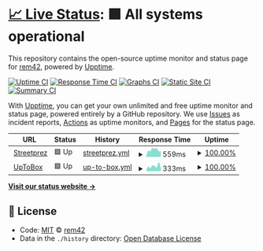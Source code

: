 # [📈 Live Status](https://status.remy.ovh): <!--live status--> **🟩 All systems operational**

This repository contains the open-source uptime monitor and status page for [rem42](https://remy.ovh), powered by [Upptime](https://github.com/upptime/upptime).

[![Uptime CI](https://github.com/koj-co/upptime/workflows/Uptime%20CI/badge.svg)](https://github.com/koj-co/upptime/actions?query=workflow%3A%22Uptime+CI%22)
[![Response Time CI](https://github.com/koj-co/upptime/workflows/Response%20Time%20CI/badge.svg)](https://github.com/koj-co/upptime/actions?query=workflow%3A%22Response+Time+CI%22)
[![Graphs CI](https://github.com/koj-co/upptime/workflows/Graphs%20CI/badge.svg)](https://github.com/koj-co/upptime/actions?query=workflow%3A%22Graphs+CI%22)
[![Static Site CI](https://github.com/koj-co/upptime/workflows/Static%20Site%20CI/badge.svg)](https://github.com/koj-co/upptime/actions?query=workflow%3A%22Static+Site+CI%22)
[![Summary CI](https://github.com/koj-co/upptime/workflows/Summary%20CI/badge.svg)](https://github.com/koj-co/upptime/actions?query=workflow%3A%22Summary+CI%22)

With [Upptime](https://upptime.js.org), you can get your own unlimited and free uptime monitor and status page, powered entirely by a GitHub repository. We use [Issues](https://github.com/rem42/upptime/issues) as incident reports, [Actions](https://github.com/rem42/upptime/actions) as uptime monitors, and [Pages](https://status.remy.ovh) for the status page.

<!--start: status pages-->
<!-- This summary is generated by Upptime (https://github.com/upptime/upptime) -->
<!-- Do not edit this manually, your changes will be overwritten -->
<!-- prettier-ignore -->
| URL | Status | History | Response Time | Uptime |
| --- | ------ | ------- | ------------- | ------ |
| <img alt="" src="https://icons.duckduckgo.com/ip3/streetprez.com.ico" height="13"> [Streetprez](https://streetprez.com) | 🟩 Up | [streetprez.yml](https://github.com/rem42/upptime/commits/HEAD/history/streetprez.yml) | <details><summary><img alt="Response time graph" src="./graphs/streetprez/response-time-week.png" height="20"> 559ms</summary><br><a href="https://status.remy.ovh/history/streetprez"><img alt="Response time 793" src="https://img.shields.io/endpoint?url=https%3A%2F%2Fraw.githubusercontent.com%2Frem42%2Fupptime%2FHEAD%2Fapi%2Fstreetprez%2Fresponse-time.json"></a><br><a href="https://status.remy.ovh/history/streetprez"><img alt="24-hour response time 460" src="https://img.shields.io/endpoint?url=https%3A%2F%2Fraw.githubusercontent.com%2Frem42%2Fupptime%2FHEAD%2Fapi%2Fstreetprez%2Fresponse-time-day.json"></a><br><a href="https://status.remy.ovh/history/streetprez"><img alt="7-day response time 559" src="https://img.shields.io/endpoint?url=https%3A%2F%2Fraw.githubusercontent.com%2Frem42%2Fupptime%2FHEAD%2Fapi%2Fstreetprez%2Fresponse-time-week.json"></a><br><a href="https://status.remy.ovh/history/streetprez"><img alt="30-day response time 561" src="https://img.shields.io/endpoint?url=https%3A%2F%2Fraw.githubusercontent.com%2Frem42%2Fupptime%2FHEAD%2Fapi%2Fstreetprez%2Fresponse-time-month.json"></a><br><a href="https://status.remy.ovh/history/streetprez"><img alt="1-year response time 791" src="https://img.shields.io/endpoint?url=https%3A%2F%2Fraw.githubusercontent.com%2Frem42%2Fupptime%2FHEAD%2Fapi%2Fstreetprez%2Fresponse-time-year.json"></a></details> | <details><summary><a href="https://status.remy.ovh/history/streetprez">100.00%</a></summary><a href="https://status.remy.ovh/history/streetprez"><img alt="All-time uptime 99.92%" src="https://img.shields.io/endpoint?url=https%3A%2F%2Fraw.githubusercontent.com%2Frem42%2Fupptime%2FHEAD%2Fapi%2Fstreetprez%2Fuptime.json"></a><br><a href="https://status.remy.ovh/history/streetprez"><img alt="24-hour uptime 100.00%" src="https://img.shields.io/endpoint?url=https%3A%2F%2Fraw.githubusercontent.com%2Frem42%2Fupptime%2FHEAD%2Fapi%2Fstreetprez%2Fuptime-day.json"></a><br><a href="https://status.remy.ovh/history/streetprez"><img alt="7-day uptime 100.00%" src="https://img.shields.io/endpoint?url=https%3A%2F%2Fraw.githubusercontent.com%2Frem42%2Fupptime%2FHEAD%2Fapi%2Fstreetprez%2Fuptime-week.json"></a><br><a href="https://status.remy.ovh/history/streetprez"><img alt="30-day uptime 100.00%" src="https://img.shields.io/endpoint?url=https%3A%2F%2Fraw.githubusercontent.com%2Frem42%2Fupptime%2FHEAD%2Fapi%2Fstreetprez%2Fuptime-month.json"></a><br><a href="https://status.remy.ovh/history/streetprez"><img alt="1-year uptime 99.90%" src="https://img.shields.io/endpoint?url=https%3A%2F%2Fraw.githubusercontent.com%2Frem42%2Fupptime%2FHEAD%2Fapi%2Fstreetprez%2Fuptime-year.json"></a></details>
| <img alt="" src="https://icons.duckduckgo.com/ip3/uptobox.com.ico" height="13"> [UpToBox](https://uptobox.com/) | 🟩 Up | [up-to-box.yml](https://github.com/rem42/upptime/commits/HEAD/history/up-to-box.yml) | <details><summary><img alt="Response time graph" src="./graphs/up-to-box/response-time-week.png" height="20"> 333ms</summary><br><a href="https://status.remy.ovh/history/up-to-box"><img alt="Response time 349" src="https://img.shields.io/endpoint?url=https%3A%2F%2Fraw.githubusercontent.com%2Frem42%2Fupptime%2FHEAD%2Fapi%2Fup-to-box%2Fresponse-time.json"></a><br><a href="https://status.remy.ovh/history/up-to-box"><img alt="24-hour response time 200" src="https://img.shields.io/endpoint?url=https%3A%2F%2Fraw.githubusercontent.com%2Frem42%2Fupptime%2FHEAD%2Fapi%2Fup-to-box%2Fresponse-time-day.json"></a><br><a href="https://status.remy.ovh/history/up-to-box"><img alt="7-day response time 333" src="https://img.shields.io/endpoint?url=https%3A%2F%2Fraw.githubusercontent.com%2Frem42%2Fupptime%2FHEAD%2Fapi%2Fup-to-box%2Fresponse-time-week.json"></a><br><a href="https://status.remy.ovh/history/up-to-box"><img alt="30-day response time 316" src="https://img.shields.io/endpoint?url=https%3A%2F%2Fraw.githubusercontent.com%2Frem42%2Fupptime%2FHEAD%2Fapi%2Fup-to-box%2Fresponse-time-month.json"></a><br><a href="https://status.remy.ovh/history/up-to-box"><img alt="1-year response time 369" src="https://img.shields.io/endpoint?url=https%3A%2F%2Fraw.githubusercontent.com%2Frem42%2Fupptime%2FHEAD%2Fapi%2Fup-to-box%2Fresponse-time-year.json"></a></details> | <details><summary><a href="https://status.remy.ovh/history/up-to-box">100.00%</a></summary><a href="https://status.remy.ovh/history/up-to-box"><img alt="All-time uptime 99.79%" src="https://img.shields.io/endpoint?url=https%3A%2F%2Fraw.githubusercontent.com%2Frem42%2Fupptime%2FHEAD%2Fapi%2Fup-to-box%2Fuptime.json"></a><br><a href="https://status.remy.ovh/history/up-to-box"><img alt="24-hour uptime 100.00%" src="https://img.shields.io/endpoint?url=https%3A%2F%2Fraw.githubusercontent.com%2Frem42%2Fupptime%2FHEAD%2Fapi%2Fup-to-box%2Fuptime-day.json"></a><br><a href="https://status.remy.ovh/history/up-to-box"><img alt="7-day uptime 100.00%" src="https://img.shields.io/endpoint?url=https%3A%2F%2Fraw.githubusercontent.com%2Frem42%2Fupptime%2FHEAD%2Fapi%2Fup-to-box%2Fuptime-week.json"></a><br><a href="https://status.remy.ovh/history/up-to-box"><img alt="30-day uptime 100.00%" src="https://img.shields.io/endpoint?url=https%3A%2F%2Fraw.githubusercontent.com%2Frem42%2Fupptime%2FHEAD%2Fapi%2Fup-to-box%2Fuptime-month.json"></a><br><a href="https://status.remy.ovh/history/up-to-box"><img alt="1-year uptime 99.95%" src="https://img.shields.io/endpoint?url=https%3A%2F%2Fraw.githubusercontent.com%2Frem42%2Fupptime%2FHEAD%2Fapi%2Fup-to-box%2Fuptime-year.json"></a></details>

<!--end: status pages-->

[**Visit our status website →**](https://status.remy.ovh)

## 📄 License

- Code: [MIT](./LICENSE) © [rem42](https://remy.ovh)
- Data in the `./history` directory: [Open Database License](https://opendatacommons.org/licenses/odbl/1-0/)
